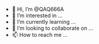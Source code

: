 - 👋 Hi, I’m @QAQ666A
- 👀 I’m interested in ...
- 🌱 I’m currently learning ...
- 💞️ I’m looking to collaborate on ...
- 📫 How to reach me ...

<!---
QAQ666A/QAQ666A is a ✨ special ✨ repository because its `README.md` (this file) appears on your GitHub profile.
You can click the Preview link to take a look at your changes.
--->
